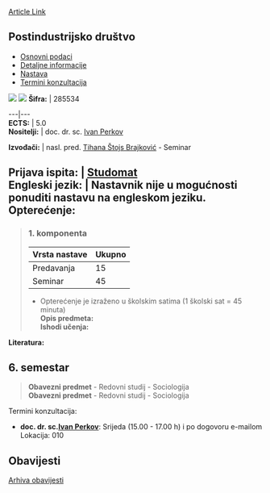 [Article Link](https://www.fhs.hr/predmet/posdru_d)

## Postindustrijsko društvo
  * [Osnovni podaci](https://www.fhs.hr/predmet/posdru_d#v1id-523806_821467_1_0 "Osnovni podaci")
  * [Detaljne informacije](https://www.fhs.hr/predmet/posdru_d#v1id-523806_821467_1_1 "Detaljne informacije")
  * [Nastava](https://www.fhs.hr/predmet/posdru_d#v1id-523806_821467_1_2 "Nastava")
  * [Termini konzultacija](https://www.fhs.hr/predmet/posdru_d#v1id-523806_821467_1_3 "Termini konzultacija")


[![](https://www.fhs.hr/img/flags/gif/hr.gif)](https://www.fhs.hr/predmet/posdru_d) [![](https://www.fhs.hr/img/flags/gif/gb.gif)](https://www.fhs.hr/en/course/possoc_d)
**Šifra:** |  285534  
  
---|---  
**ECTS:** |  5.0   
**Nositelji:** |  doc. dr. sc. [Ivan Perkov](https://www.fhs.hr/djelatnik/ivan.perkov)   
  
**Izvođači:** |  nasl. pred. [Tihana Štojs Brajković](https://www.fhs.hr/djelatnik/tihana.stojs_brajkovic) - Seminar  
  
**Prijava ispita:** |  [Studomat](http://www.isvu.hr/studomat)  
**Engleski jezik:** |  Nastavnik nije u mogućnosti ponuditi nastavu na engleskom jeziku.   
**Opterećenje:**  
---  
> ### 1. komponenta
> | Vrsta nastave | Ukupno  
> ---|---  
> Predavanja | 15  
> Seminar | 45  
> * Opterećenje je izraženo u školskim satima (1 školski sat = 45 minuta)   
**Opis predmeta:**  
> **Ishodi učenja:**  

  
**Literatura:**  

  
**6. semestar**  
---  
> **Obavezni predmet** - Redovni studij - Sociologija  
>  **Obavezni predmet** - Redovni studij - Sociologija  
>   
Termini konzultacija: 
  * **doc. dr. sc.[Ivan Perkov](https://www.fhs.hr/djelatnik/ivan.perkov)**: 
Srijeda (15.00 - 17.00 h) i po dogovoru e-mailom
Lokacija: 010 


## Obavijesti
[Arhiva obavijesti](https://www.fhs.hr/predmet/posdru_d?@=21tv7#news_132503 "Arhiva obavijesti")
